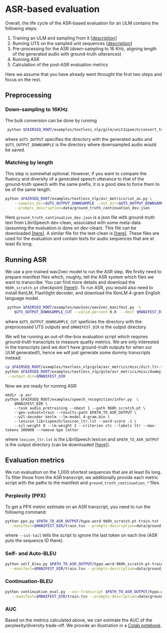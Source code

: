 # ASR-based evaluation

Overall, the life cycle of the ASR-based evaluation for an ULM contains the following steps:

1. Training an ULM and sampling from it [[description]](./../../ulm)
2. Running UTS on the sampled unit sequences [[description]](./../../unit2speech)
3. Pre-processing for the ASR (down-sampling to 16 KHz, aligning length of the generated audio with ground-truth
   utterances)
4. Running ASR
5. Calculation of the post-ASR evaluation metrics

Here we assume that you have already went throught the first two steps and focus on the rest.

## Preprocessing

### Down-sampling to 16KHz

The bulk conversion can be done by running

```bash
 python $FAIRSEQ_ROOT/examples/textless_nlp/gslm/unit2speech/convert_to_16k.py $UTS_OUTPUT $UTS_OUTPUT_DOWNSAMPLE
 ```

where `$UTS_OUTPUT` specifies the directory with the generated audio and `$UTS_OUTPUT_DOWNSAMPLE` is the directory where
downsampled audio would be saved.

### Matching by length

This step is somewhat optional. However, if you want to compare the fluency and diversity of a generated speech
utterance to that of the ground-truth speech with the same prefix, it is a good idea to force them to be of the same
length.

```bash
python $FAIRSEQ_ROOT/examples/textless_nlp/asr_metrics/cut_as.py \
    --samples_dir=$UTS_OUTPUT_DOWNSAMPLE --out_dir=$UTS_OUTPUT_DOWNSAMPLE_CUT \
    --prompts_description=data/ground_truth_continuation_dev.json
```

Here `ground_truth_continuation_dev.json` is a json file with ground-truth text from LibriSpeech dev-clean, associated
with some meta-data (assuming the evaluation is done on dev-clean). This file can be
downloaded [[here]](https://dl.fbaipublicfiles.com/textless_nlp/gslm/eval_data/ground_truth_continuation_dev.json). A
similar file for the test-clean
is [[here]](https://dl.fbaipublicfiles.com/textless_nlp/gslm/eval_data/ground_truth_continuation_test.json). These files
are used for the evaluation and contain texts for audio sequences that are at least 6s long.

## Running ASR

We use a pre-trained wav2vec model to run the ASR step. We firstly need to prepare manifest files which, roughly, tell
the ASR system which files we want to transcribe. You can find more details and download the `960h_scratch.pt`
checkpoint
[[here]](https://github.com/pytorch/fairseq/blob/main/examples/wav2vec/README.md)). To run ASR, you would also need to
install KenLM, Flashlight decoder, and download the KenLM 4-gram English language model.

```bash
 python $FAIRSEQ_ROOT/examples/wav2vec/wav2vec_manifest.py  \
    $UTS_OUTPUT_DOWNSAMPLE_CUT --valid-percent 0.0  --dest $MANIFEST_DIR --ext wav
```

where `$UTS_OUTPUT_DOWNSAMPLE_CUT` speficies the directory with the preprocessed UTS outputs and `$MANIFEST_DIR` is the
output directory.

We will be running an out-of-the-box evaluation script which requires ground-truth transcripts to measure quality
metrics. We are only interested in the transcripts (and we don't have ground-truth outputs for when our ULM generated!),
hence we will just generate some dummy transcripts instead:

```bash
cp $FAIRSEQ_ROOT/examples/textless_nlp/gslm/asr_metrics/misc/dict.ltr.txt $MANIFEST_DIR
python $FAIRSEQ_ROOT/examples/textless_nlp/gslm/asr_metrics/misc/dummy_asr_data.py  --tsv=$MANIFEST_DIR/train.tsv \
 --output-dir=$MANIFEST_DIR
```

Now we are ready for running ASR:

```
mkdir -p asr
python $FAIRSEQ_ROOT/examples/speech_recognition/infer.py  \
    $MANIFEST_DIR \
    --task audio_pretraining --nbest 1 --path 960h_scratch.pt \
    --gen-subset=train --results-path $PATH_TO_ASR_OUTPUT \
    --w2l-decoder kenlm --lm-model 4-gram.bin \
    --lexicon librispeech/lexicon_ltr.lst --word-score -1 \
    --sil-weight 0 --lm-weight 2 --criterion ctc --labels ltr --max-tokens 300000 --remove-bpe letter
```

where `lexicon_ltr.lst` is the LibriSpeech lexicon and `$PATH_TO_ASR_OUTPUT` is the output directory (can be
downloaded [[here]](https://dl.fbaipublicfiles.com/textless_nlp/gslm/eval_data/lexicon_ltr.lst)).

## Evaluation metrics

We run evaluation on the 1_000 shortest sequences that are at least 6s long. To filter those from the ASR transcript, we
additionally provide each metric script with the paths to the manifest and `ground_truth_continuation_*` files.

### Perplexity (PPX)

To get a PPX metric estimate on an ASR transcript, you need to run the following command:

```bash
python ppx.py $PATH_TO_ASR_OUTPUT/hypo.word-960h_scratch.pt-train.txt --cut-tail\
  --manifest=$MANIFEST_DIR/train.tsv --prompts-description=data/ground_truth_continuation_dev.json
```

where `--cut-tail` tells the script to ignore the last token on each line (ASR puts the sequence ID there).

### Self- and Auto-BLEU

```bash
python self_bleu.py $PATH_TO_ASR_OUTPUT/hypo.word-960h_scratch.pt-train.txt  --cut-tail \
  --manifest=$MANIFEST_DIR/train.tsv --prompts-description=data/ground_truth_continuation_dev.json
```

### Continuation-BLEU

```bash
python continuation_eval.py --asr-transcript $PATH_TO_ASR_OUTPUT/hypo.word-960h_scratch.pt-train.txt \
   --manifest=$MANIFEST_DIR/train.tsv --prompts-description=data/ground_truth_continuation_dev.json
```

### AUC

Based on the metrics calculated above, we can estimate the AUC of the perplexity/diversity trade-off. We provide an
illustration in
a [Colab notebook](https://colab.research.google.com/drive/1pVPfOVax_PU3MkYdHRSsa-SI8GBUldNt?usp=sharing).
